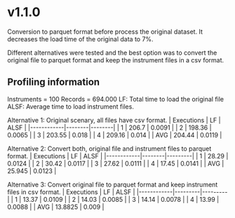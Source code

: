 # v1.1.0
Conversion to parquet format before process the original dataset.
It decreases the load time of the original data to 7%.

Different alternatives were tested and the best option was to convert the original file to parquet format and keep the instrument files in a csv format.

## Profiling information
Instruments = 100
Records =  694.000
LF: Total time to load the original file
ALSF: Average time to load instrument files.

Alternative 1:
Original scenary, all files have csv format.
| Executions |   LF   |  ALSF  |
|------------|--------|--------|
| 1          | 206.7  | 0.0091 |
| 2          | 198.36 | 0.0065 |
| 3          | 203.55 | 0.018  |
| 4          | 209.16 | 0.014  |
| AVG        | 204.44 | 0.0119 |

Alternative 2:
Convert both, original file and instrument files to parquet format.
| Executions |   LF   |   ALSF  |
|------------|--------|---------|
| 1          | 28.29  | 0.0124  |
| 2          | 30.42  | 0.0117  |
| 3          | 27.62  | 0.0111  |
| 4          | 17.45  | 0.0141  |
| AVG        | 25.945 | 0.0123  |

Alternative 3:
Convert original file to parquet format and keep instrument files in csv format.
| Executions |   LF    |   ALSF  |
|------------|---------|---------|
| 1          | 13.37   | 0.0109  |
| 2          | 14.03   | 0.0085  |
| 3          | 14.14   | 0.0078  |
| 4          | 13.99   | 0.0088  |
| AVG        | 13.8825 | 0.009   |
